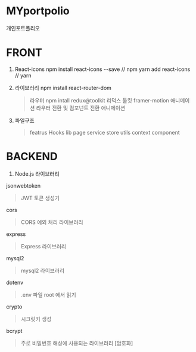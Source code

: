 # MYportpolio

개인포트폴리오

# FRONT

1. React-icons
   npm install react-icons --save // npm
   yarn add react-icons // yarn

2. 라이브러리
   npm install react-router-dom

   > 라우터
   > npm intall redux@toolkit
   > 리덕스 툴킷
   > framer-motion
   > 애니메이션 라우터 전환 및 컴포넌트 전환 애니메이션

3. 파일구조
   > featrus
   > Hooks
   > lib
   > page
   > service
   > store
   > utils
   > context
   > component

# BACKEND

1. Node.js 라이브러리

jsonwebtoken

> JWT 토큰 생성기

cors

> CORS 예외 처리 라이브러리

express

> Express 라이브러리

mysql2

> mysql2 라이브러리

dotenv

> .env 파일 root 에서 읽기

crypto

> 시크릿키 생성

bcrypt

> 주로 비밀번호 해싱에 사용되는 라이브러리 [암호화]
